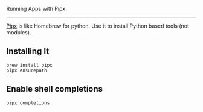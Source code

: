 Running Apps with Pipx

---

[Pipx](https://pipxproject.github.io/) is like Homebrew for python. Use it to install
Python based tools (not modules).

## Installing It

```shell
brew install pipx
pipx ensurepath
```

## Enable shell completions

```shell
pipx completions
```
